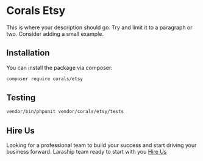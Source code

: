 # Corals Etsy

This is where your description should go. Try and limit it to a paragraph or two. Consider adding a small example.

## Installation

You can install the package via composer:

```bash
composer require corals/etsy
```

## Testing

```bash
vendor/bin/phpunit vendor/corals/etsy/tests 
```

## Hire Us
Looking for a professional team to build your success and start driving your business forward.
Laraship team ready to start with you [Hire Us](https://www.laraship.com/contact)
